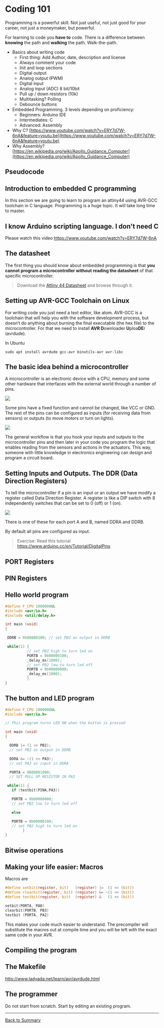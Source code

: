 # Coding 101

Programming is a powerful skill. Not just useful, not just good for your career, not just a moneymaker, but powerful. 

For learning to code you **have to** code. There is a difference between **knowing** the path and **walking** the path. Walk-the-path.
* Basics about writing code
    * First thing: Add Author, date, description and license
    * Always comment your code
    * Init and loop sections
    * Digital output
    * Analog output (PWM)
    * Digital input
    * Analog input (ADC) 8 bit/10bit
    * Pull up / down resistors (10k)
    * Multitasking? Polling
    * Debounce buttons
* Embedded Programming. 3 levels depending on proficiency:
    * Beginners: Arduino IDE
    * Intermediates: C
    * Advanced: Assembly
* Why C? [https://www.youtube.com/watch?v=ERY7d7W-6nA&feature=youtu.be](https://www.youtube.com/watch?v=ERY7d7W-6nA&feature=youtu.be)
* Why Assembly? [https://en.wikipedia.org/wiki/Apollo_Guidance_Computer](https://en.wikipedia.org/wiki/Apollo_Guidance_Computer)


## Pseudocode

## Introduction to embedded C programming

In this section we are going to learn to program an attiny44 using AVR-GCC toolchain in C language. Programming is a huge topic. It will take long time to master.

## I know Arduino scripting language. I don't need C
Please watch this video https://www.youtube.com/watch?v=ERY7d7W-6nA

## The datasheet
The first thing you should know about embedded programming is that **you cannot program a microcontroller without reading the datasheet** of that specific microcontroller.

> Download the [Attiny 44 Datasheet](http://www.atmel.com/images/doc8006.pdf) and browse through it.

## Setting up AVR-GCC Toolchain on Linux
For writing code you just need a text editor, like atom. AVR-GCC is a toolchain that will help you with the software development process, but doesn’t do anything about burning the final executable (the hex file) to the microcontroller. For that we need to install **AVR D**ownloader **U**ploa**DE**r (avrdude).

In Ubuntu

`sudo apt install avrdude gcc-avr binutils-avr avr-libc`

## The basic idea behind a microcontroller
A microcontroller is an electronic device with a CPU, memory and some other hardware that interfaces with the external world through a number of pins.

![](img/101/t85.jpg)

Some pins have a fixed function and cannot be changed, like VCC or GND. The rest of the pins can be configured as inputs (for receiving data from sensors) or outputs (to move motors or turn on lights).

![](img/101/t85pinout.jpg)

The general workflow is that you hook your inputs and outputs to the microcontroller pins and then later in your code you program the logic that enables reading from the sensors and actions in the actuators. This way, someone with little knowledge in electronics engineering can design and program a circuit board.

## Setting Inputs and Outputs. The DDR (Data Direction Registers)
To tell the microcontroller if a pin is an input or an output we have modify a register called Data Direction Register. A register is like a DIP switch with 8 independently switches that can be set to 0 (off) or 1 (on).

![](img/101/register.jpg)

There is one of these for each port A and B, named DDRA and DDRB.

By default all pins are configured as input.

> Exercise: Read this tutorial https://www.arduino.cc/en/Tutorial/DigitalPins

## PORT Registers

## PIN Registers

## Hello world program

```C
#define F_CPU 1000000UL
#include <avr/io.h>
#include <util/delay.h>

int main (void)
{

 DDRB = 0b00000100; // set PB2 as output in DDRB

 while(1) {
          // set PB2 high to turn led on
          PORTB = 0b00000100;
          _delay_ms(1000);
          // set PB2 low to turn led off
          PORTB = 0b00000000;
          _delay_ms(1000);
          }
}
```

## The button and LED program

```C
#define F_CPU 1000000UL
#include <avr/io.h>

// This program turns LED ON when the button is pressed

int main (void)
{

  DDRB |= (1 << PB2);
  // set PB2 as output in DDRB

  DDRA &= ~(1 << PA3);
  // set PA3 as input in DDRA

  PORTA = 0B00001000;
  // SET PULL UP RESISTOR IN PA3

 while(1) {
   if (testbit(PINA,PA3))

   PORTB = 0b00000000;
   // set PB2 low to turn led off

   else

   PORTB = 0b00000100;
   // set PB2 high to turn led on
        }
}
```
## Bitwise operations

## Making your life easier: Macros
Macros are
```C
#define setbit(register, bit)   (register) |=  (1 << (bit))
#define clearbit(register, bit) (register) &= ~(1 << (bit))
#define testbit(register, bit)  (register) &   (1 << (bit))
```
```C
setbit(PORTA, PA0)
clearbit(PORTB, PB3)
testbit (PORTA, PA2)
```
This makes your code much easier to understand. The precompiler will substitute the macros out at compile time and you will be left with the exact same code in your AVR.

## Compiling the program

## The Makefile

http://www.ladyada.net/learn/avr/avrdude.html

## The programmer


Do not start from scratch. Start by editing an existing program.



---
[Back to Summary](../summary.md)
